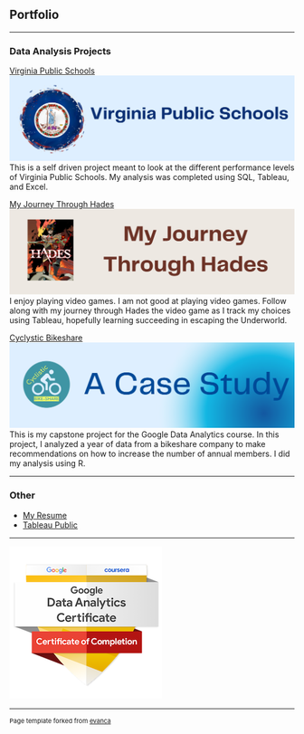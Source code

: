 ## Portfolio

---

### Data Analysis Projects 

[Virginia Public Schools](VA_schools.md)
<img src="images/Virginia.png?raw=true"/>
This is a self driven project meant to look at the different performance levels of Virginia Public Schools. My analysis was completed using SQL, Tableau, and Excel.

[My Journey Through Hades](https://public.tableau.com/views/MyJourneythroughHades/Story1?:language=en-US&:display_count=n&:origin=viz_share_link)
<img src="images/A Case Study (2).png?raw=true"/>
I enjoy playing video games. I am not good at playing video games. Follow along with my journey through Hades the video game as I track my choices using Tableau, hopefully learning succeeding in escaping the Underworld.

[Cyclystic Bikeshare](Cyclystic_Bikeshare.html)
<img src="images/A Case Study.png?raw=true"/>
This is my capstone project for the Google Data Analytics course. In this project, I analyzed a year of data from a bikeshare company to make recommendations on how to increase the number of annual members. I did my analysis using R.


---

### Other
- [My Resume](https://docs.google.com/document/d/1n4zU4SAOJG1WLW_lpG3Ey2-urYSzb5bb/edit?usp=sharing&ouid=101751421529921596204&rtpof=true&sd=true)
- [Tableau Public](https://public.tableau.com/app/profile/z.setash)

---
<img src="images/google-data-analytics-certificate.2.png?raw=true"/>



---
<p style="font-size:11px">Page template forked from <a href="https://github.com/evanca/quick-portfolio">evanca</a></p>
<!-- Remove above link if you don't want to attibute -->
